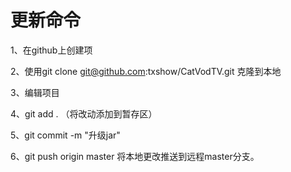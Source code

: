 # 更新命令

1、在github上创建项

2、使用git clone git@github.com:txshow/CatVodTV.git 克隆到本地

3、编辑项目

4、git add . （将改动添加到暂存区）

5、git commit -m "升级jar"

6、git push origin master 将本地更改推送到远程master分支。
